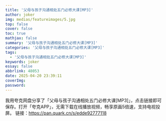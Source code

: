```yaml
---
title: '父母与孩子沟通相处五门必修大课[MP3]'
author: joker
img: medias/featureimages/5.jpg
top: false
cover: false
toc: true
mathjax: false
summary: '父母与孩子沟通相处五门必修大课[MP3]'
categories: '父母与孩子沟通相处五门必修大课[MP3]'
tags:
  - '父母与孩子沟通相处五门必修大课[MP3]'
keywords: joker
essay: false
abbrlink: 48053
date: 2025-04-20 23:39:11
coverImg:
password:
---
```


我用夸克网盘分享了「父母与孩子沟通相处五门必修大课[MP3]」，点击链接即可保存。打开「夸克APP」，无需下载在线播放视频，畅享原画5倍速，支持电视投屏。
链接：https://pan.quark.cn/s/edde92777118
